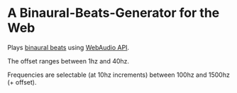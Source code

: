 # A Binaural-Beats-Generator for the Web

Plays [binaural beats](https://en.wikipedia.org/wiki/Beat_(acoustics)#Binaural_beats) using [WebAudio API](https://developer.mozilla.org/en-US/docs/Web/API/Web_Audio_API).

The offset ranges between 1hz and 40hz.

Frequencies are selectable (at 10hz increments) between 100hz and 1500hz (+ offset).
